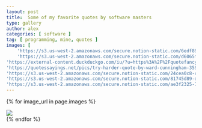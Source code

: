 ```yaml
---
layout: post
title:  Some of my favorite quotes by software masters
type: gallery
author: alex
categories: [ software ]
tag: [ programming, mine, quotes ]
images: [
    'https://s3.us-west-2.amazonaws.com/secure.notion-static.com/6edf896f-e25c-4cb9-bdfc-31b485d69961/Untitled.png?X-Amz-Algorithm=AWS4-HMAC-SHA256&X-Amz-Content-Sha256=UNSIGNED-PAYLOAD&X-Amz-Credential=AKIAT73L2G45EIPT3X45%2F20220809%2Fus-west-2%2Fs3%2Faws4_request&X-Amz-Date=20220809T065306Z&X-Amz-Expires=86400&X-Amz-Signature=27f44ed0785d2f10c0c5063d0487acb2c73e977897398f1e7f181e3824ddc7cd&X-Amz-SignedHeaders=host&response-content-disposition=filename%20%3D%22Untitled.png%22&x-id=GetObject',
    'https://s3.us-west-2.amazonaws.com/secure.notion-static.com/d6065f30-0571-4d99-a645-f8d0628d4ff7/Untitled.png?X-Amz-Algorithm=AWS4-HMAC-SHA256&X-Amz-Content-Sha256=UNSIGNED-PAYLOAD&X-Amz-Credential=AKIAT73L2G45EIPT3X45%2F20220809%2Fus-west-2%2Fs3%2Faws4_request&X-Amz-Date=20220809T065524Z&X-Amz-Expires=86400&X-Amz-Signature=f6633e5623aaf7d54c26cea7c8bec93774da047ab53159d4d95eab819eb0307c&X-Amz-SignedHeaders=host&response-content-disposition=filename%20%3D%22Untitled.png%22&x-id=GetObject',
'https://external-content.duckduckgo.com/iu/?u=https%3A%2F%2Fquotefancy.com%2Fmedia%2Fwallpaper%2F3840x2160%2F1414756-Kent-Beck-Quote-Make-it-work-make-it-right-make-it-fast.jpg&f=1&nofb=1',
'https://quotessayings.net/pics/try-harder-quote-by-ward-cunningham-359485.jpg',
'https://s3.us-west-2.amazonaws.com/secure.notion-static.com/24cea0c8-cd48-4745-8872-c1b403b96851/Untitled.png?X-Amz-Algorithm=AWS4-HMAC-SHA256&X-Amz-Content-Sha256=UNSIGNED-PAYLOAD&X-Amz-Credential=AKIAT73L2G45EIPT3X45%2F20220809%2Fus-west-2%2Fs3%2Faws4_request&X-Amz-Date=20220809T065213Z&X-Amz-Expires=86400&X-Amz-Signature=a2228d65f8a982598ff5a217befc9e877b65b2f53528ceb564a4bf85cee0a2aa&X-Amz-SignedHeaders=host&response-content-disposition=filename%20%3D%22Untitled.png%22&x-id=GetObject',
'https://s3.us-west-2.amazonaws.com/secure.notion-static.com/81745d89-d4e3-4730-996f-a8fa49229915/Untitled.png?X-Amz-Algorithm=AWS4-HMAC-SHA256&X-Amz-Content-Sha256=UNSIGNED-PAYLOAD&X-Amz-Credential=AKIAT73L2G45EIPT3X45%2F20220809%2Fus-west-2%2Fs3%2Faws4_request&X-Amz-Date=20220809T065204Z&X-Amz-Expires=86400&X-Amz-Signature=b76b4657e828a3b28c144063caf0aa1d4dc576daedf9fb2db6f85376e2422d3e&X-Amz-SignedHeaders=host&response-content-disposition=filename%20%3D%22Untitled.png%22&x-id=GetObject',
'https://s3.us-west-2.amazonaws.com/secure.notion-static.com/ae3f2325-75fe-4a97-a7e9-8d6fd4986ed3/Untitled.png?X-Amz-Algorithm=AWS4-HMAC-SHA256&X-Amz-Content-Sha256=UNSIGNED-PAYLOAD&X-Amz-Credential=AKIAT73L2G45EIPT3X45%2F20220809%2Fus-west-2%2Fs3%2Faws4_request&X-Amz-Date=20220809T065531Z&X-Amz-Expires=86400&X-Amz-Signature=95badfdf98c44c46f9e8b3181af47ce643fd9e4ac49d19bea5221e63ab418b57&X-Amz-SignedHeaders=host&response-content-disposition=filename%20%3D%22Untitled.png%22&x-id=GetObject',]
---
```


{% for image_url in page.images %}
<div class="my-2">
    <img class="my-2 img-thumbnail rounded mx-auto d-block" src="{{image_url}}">
</div>    
{% endfor %}

